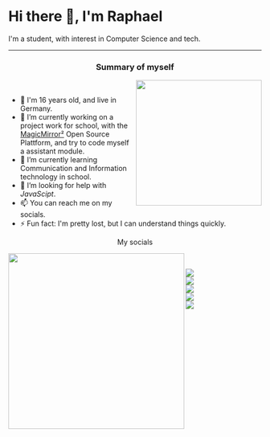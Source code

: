 # Hi there 👋, I'm Raphael
I'm a student, with interest in Computer Science and tech.

---
<h3>
<p align="center">
Summary of myself
</p>
</h3>

<img align="right" src="https://user-images.githubusercontent.com/94311729/144040955-cf87a2be-f8bf-4552-91d6-0019124b989b.gif" width="250" height="250" />
<br clear="left"/>

- 👤 I'm 16 years old, and live in Germany.
- 🔭 I’m currently working on a project work for school, with the [MagicMirror²](https://magicmirror.builders) Open Source Plattform, and try to code myself a assistant module.
- 🌱 I’m currently learning Communication and Information technology in school.
- 🤔 I’m looking for help with *JavaScipt*.
- 📫 You can reach me on my socials.
- ⚡️ Fun fact: I'm pretty lost, but I can understand things quickly.

<p align="center">
My socials 
</p>

<img align="left" src="https://user-images.githubusercontent.com/94311729/144046995-4f17da8b-fd77-4cca-84b8-f6f176e05534.gif" width="350" height="350" />
<br clear="right"/>

<p align="left">      
          <a href="https://discord.com/users/rqhi#0333/">
            <img src="https://user-images.githubusercontent.com/94311729/144032816-c7617406-d68a-4666-a08f-e3d23f4931e6.png">
          </a>
          <br>
          <a href="https://twitter.com/hereisraphi">
            <img src="https://user-images.githubusercontent.com/94311729/144032841-4b1d0f6b-c619-48bb-9a96-ed08f07d4677.png">
          </a>
          <br>
          <a href="https://www.instagram.com/hereisraphi/">
            <img src="https://user-images.githubusercontent.com/94311729/144032824-724a8786-4a6a-401f-a0a1-076725a36f37.png">
          </a>
          <br>
          <a href="https://www.snapchat.com/add/raqhii?share_id=QTMzQUNB&locale=en_DE">
            <img src="https://user-images.githubusercontent.com/94311729/144032806-ea0549f7-1422-4090-84cb-e81dc38dbae1.png">
          </a>
          <br>
          <a href="https://open.spotify.com/user/y2rey1npxa1ked2p7h7odu3zw?si=ab875dcf813a4bf03">
            <img src="https://user-images.githubusercontent.com/94311729/144032832-71ea1b5c-5f00-4263-8a28-9a837bb8dfe0.png">
          </a>
</p>                                       



